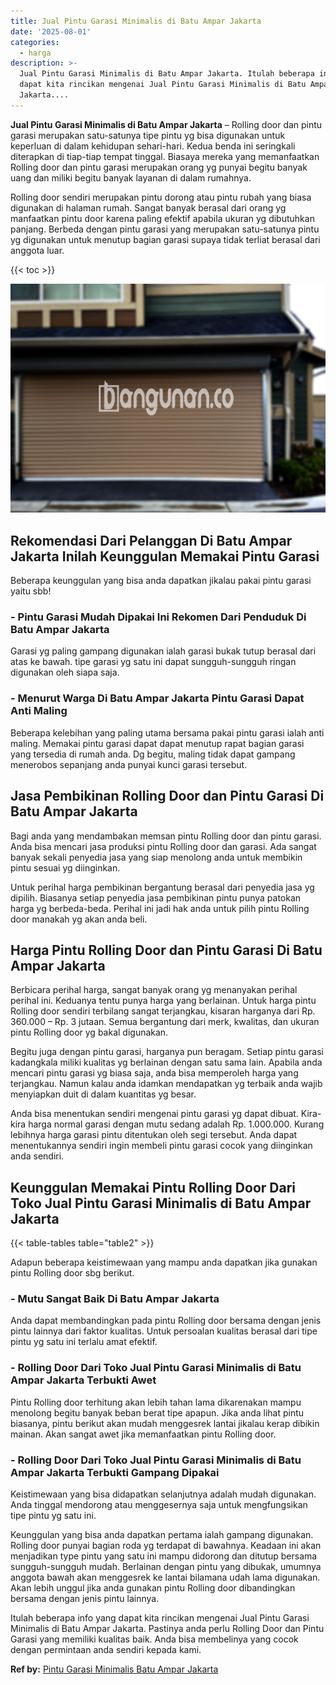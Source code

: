 ```yaml
---
title: Jual Pintu Garasi Minimalis di Batu Ampar Jakarta
date: '2025-08-01'
categories:
  - harga
description: >-
  Jual Pintu Garasi Minimalis di Batu Ampar Jakarta. Itulah beberapa info yang
  dapat kita rincikan mengenai Jual Pintu Garasi Minimalis di Batu Ampar
  Jakarta....
---
```


**Jual Pintu Garasi Minimalis di Batu Ampar Jakarta** – Rolling door dan pintu garasi merupakan satu-satunya tipe pintu yg bisa digunakan untuk keperluan di dalam kehidupan sehari-hari. Kedua benda ini seringkali diterapkan di tiap-tiap tempat tinggal. Biasaya mereka yang memanfaatkan Rolling door dan pintu garasi merupakan orang yg punyai begitu banyak uang dan miliki begitu banyak layanan di dalam rumahnya.

Rolling door sendiri merupakan pintu dorong atau pintu rubah yang biasa digunakan di halaman rumah. Sangat banyak berasal dari orang yg manfaatkan pintu door karena paling efektif apabila ukuran yg dibutuhkan panjang. Berbeda dengan pintu garasi yang merupakan satu-satunya pintu yg digunakan untuk menutup bagian garasi supaya tidak terliat berasal dari anggota luar.

{{< toc >}}

![Jual Pintu Garasi Minimalis di Batu Ampar Jakarta](/images/pintu-garasi-50.png)

## Rekomendasi Dari Pelanggan Di Batu Ampar Jakarta Inilah Keunggulan Memakai Pintu Garasi

Beberapa keunggulan yang bisa anda dapatkan jikalau pakai pintu garasi yaitu sbb!

### \- Pintu Garasi Mudah Dipakai Ini Rekomen Dari Penduduk Di Batu Ampar Jakarta

Garasi yg paling gampang digunakan ialah garasi bukak tutup berasal dari atas ke bawah. tipe garasi yg satu ini dapat sungguh-sungguh ringan digunakan oleh siapa saja.

### \- Menurut Warga Di Batu Ampar Jakarta Pintu Garasi Dapat Anti Maling

Beberapa kelebihan yang paling utama bersama pakai pintu garasi ialah anti maling. Memakai pintu garasi dapat dapat menutup rapat bagian garasi yang tersedia di rumah anda. Dg begitu, maling tidak dapat gampang menerobos sepanjang anda punyai kunci garasi tersebut.

## Jasa Pembikinan Rolling Door dan Pintu Garasi Di Batu Ampar Jakarta

Bagi anda yang mendambakan memsan pintu Rolling door dan pintu garasi. Anda bisa mencari jasa produksi pintu Rolling door dan garasi. Ada sangat banyak sekali penyedia jasa yang siap menolong anda untuk membikin pintu sesuai yg diinginkan.

Untuk perihal harga pembikinan bergantung berasal dari penyedia jasa yg dipilih. Biasanya setiap penyedia jasa pembikinan pintu punya patokan harga yg berbeda-beda. Perihal ini jadi hak anda untuk pilih pintu Rolling door manakah yg akan anda beli.

## Harga Pintu Rolling Door dan Pintu Garasi Di Batu Ampar Jakarta

Berbicara perihal harga, sangat banyak orang yg menanyakan perihal perihal ini. Keduanya tentu punya harga yang berlainan. Untuk harga pintu Rolling door sendiri terbilang sangat terjangkau, kisaran harganya dari Rp. 360.000 – Rp. 3 jutaan. Semua bergantung dari merk, kwalitas, dan ukuran pintu Rolling door yg bakal digunakan.

Begitu juga dengan pintu garasi, harganya pun beragam. Setiap pintu garasi kadangkala miliki kualitas yg berlainan dengan satu sama lain. Apabila anda mencari pintu garasi yg biasa saja, anda bisa memperoleh harga yang terjangkau. Namun kalau anda idamkan mendapatkan yg terbaik anda wajib menyiapkan duit di dalam kuantitas yg besar.

Anda bisa menentukan sendiri mengenai pintu garasi yg dapat dibuat. Kira-kira harga normal garasi dengan mutu sedang adalah Rp. 1.000.000. Kurang lebihnya harga garasi pintu ditentukan oleh segi tersebut. Anda dapat menentukannya sendiri ingin membeli pintu garasi cocok yang diinginkan anda sendiri.

## Keunggulan Memakai Pintu Rolling Door Dari Toko Jual Pintu Garasi Minimalis di Batu Ampar Jakarta

{{< table-tables table="table2" >}}

Adapun beberapa keistimewaan yang mampu anda dapatkan jika gunakan pintu Rolling door sbg berikut.

### \- Mutu Sangat Baik Di Batu Ampar Jakarta

Anda dapat membandingkan pada pintu Rolling door bersama dengan jenis pintu lainnya dari faktor kualitas. Untuk persoalan kualitas berasal dari tipe pintu yg satu ini terlalu amat efektif.

### \- Rolling Door Dari Toko Jual Pintu Garasi Minimalis di Batu Ampar Jakarta Terbukti Awet

Pintu Rolling door terhitung akan lebih tahan lama dikarenakan mampu menolong begitu banyak beban berat tipe apapun. Jika anda lihat pintu biasanya, pintu berikut akan mudah menggesrek lantai jikalau kerap dibikin mainan. Akan sangat awet jika memanfaatkan pintu Rolling door.

### \- Rolling Door Dari Toko Jual Pintu Garasi Minimalis di Batu Ampar Jakarta Terbukti Gampang Dipakai

Keistimewaan yang bisa didapatkan selanjutnya adalah mudah digunakan. Anda tinggal mendorong atau menggesernya saja untuk mengfungsikan tipe pintu yg satu ini.

Keunggulan yang bisa anda dapatkan pertama ialah gampang digunakan. Rolling door punyai bagian roda yg terdapat di bawahnya. Keadaan ini akan menjadikan type pintu yang satu ini mampu didorong dan ditutup bersama sungguh-sungguh mudah. Berlainan dengan pintu yang dibukak, umumnya anggota bawah akan menggesrek ke lantai bilamana udah lama digunakan. Akan lebih unggul jika anda gunakan pintu Rolling door dibandingkan bersama dengan jenis pintu lainnya.

Itulah beberapa info yang dapat kita rincikan mengenai Jual Pintu Garasi Minimalis di Batu Ampar Jakarta. Pastinya anda perlu Rolling Door dan Pintu Garasi yang memiliki kualitas baik. Anda bisa membelinya yang cocok dengan permintaan anda sendiri kepada kami.

**Ref by:** [Pintu Garasi Minimalis Batu Ampar Jakarta](https://id.wikipedia.org/wiki/Pintu)

